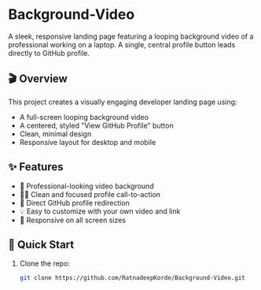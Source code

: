 # Background-Video

A sleek, responsive landing page featuring a looping background video of a professional working on a laptop. A single, central profile button leads directly to GitHub profile.

## 🎬 Overview

This project creates a visually engaging developer landing page using:

- A full-screen looping background video
- A centered, styled "View GitHub Profile" button
- Clean, minimal design
- Responsive layout for desktop and mobile



## ✨ Features

- 🎥 Professional-looking video background
- 👨‍💻 Clean and focused profile call-to-action
- 🔗 Direct GitHub profile redirection
- 💡 Easy to customize with your own video and link
- 📱 Responsive on all screen sizes

## 🚀 Quick Start

1. Clone the repo:
   ```bash
   git clone https://github.com/RatnadeepKorde/Background-Video.git
